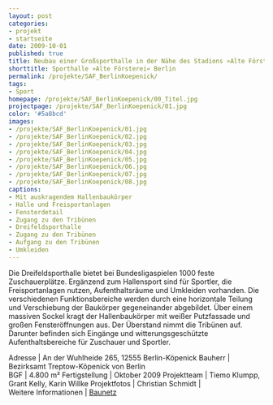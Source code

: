 ```yaml
---
layout: post
categories:
- projekt
- startseite
date: 2009-10-01
published: true
title: Neubau einer Großsporthalle in der Nähe des Stadions »Alte Försterei« an der Wuhlheide
shorttitle: Sporthalle »Alte Försterei« Berlin
permalink: /projekte/SAF_BerlinKoepenick/
tags: 
- Sport
homepage: /projekte/SAF_BerlinKoepenick/00_Titel.jpg
projectpage: /projekte/SAF_BerlinKoepenick/01.jpg 
color: '#5a8bcd'
images:
- /projekte/SAF_BerlinKoepenick/01.jpg
- /projekte/SAF_BerlinKoepenick/02.jpg
- /projekte/SAF_BerlinKoepenick/03.jpg
- /projekte/SAF_BerlinKoepenick/04.jpg
- /projekte/SAF_BerlinKoepenick/05.jpg
- /projekte/SAF_BerlinKoepenick/06.jpg
- /projekte/SAF_BerlinKoepenick/07.jpg
- /projekte/SAF_BerlinKoepenick/08.jpg
captions:
- Mit auskragendem Hallenbaukörper
- Halle und Freisportanlagen
- Fensterdetail
- Zugang zu den Tribünen
- Dreifeldsporthalle
- Zugang zu den Tribünen
- Aufgang zu den Tribünen
- Umkleiden
---
```

Die Dreifeldsporthalle bietet bei Bundesligaspielen 1000 feste Zuschauerplätze. Ergänzend zum Hallensport sind für Sportler, die Freisportanlagen nutzen, Aufenthaltsräume und Umkleiden vorhanden. Die verschiedenen Funktionsbereiche werden durch eine horizontale Teilung und Verschiebung der Baukörper gegeneinander abgebildet. Über einem massiven Sockel kragt der Hallenbaukörper mit weißer Putzfassade und großen Fensteröffnungen aus. Der Überstand nimmt die Tribünen auf. Darunter befinden sich Eingänge und witterungsgeschützte Aufenthaltsbereiche für Zuschauer und Sportler.

Adresse				|	An der Wuhlheide 265, 12555 Berlin-Köpenick
Bauherr				|	Bezirksamt Treptow-Köpenick von Berlin  
BGF					|	4.800 m²
Fertigstellung		|	Oktober 2009
Projektteam			|	Tiemo Klumpp, Grant Kelly, Karin Willke
Projektfotos		|	Christian Schmidt
                    |    
Weitere Informationen    |   [Baunetz](http://www.baunetz.de/meldungen/Meldungen-Dreifachhalle_in_Berlin_eroeffnet_840852.html)

